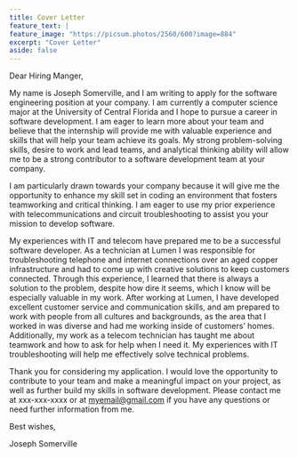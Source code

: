 ```yaml
---
title: Cover Letter
feature_text: |
feature_image: "https://picsum.photos/2560/600?image=884"
excerpt: "Cover Letter"
aside: false
---
```



Dear Hiring Manger,

My name is Joseph Somerville, and I am writing to apply for the software engineering position at your company. I am currently a computer science major at the University of Central Florida and I hope to pursue a career in software development. I am eager to learn more about your team and believe that the internship will provide me with valuable experience and skills that will help your team achieve its goals. My strong problem-solving skills, desire to work and lead teams, and analytical thinking ability will allow me to be a strong contributor to a software development team at your company. 

I am particularly drawn towards your company because it will give me the opportunity to enhance my skill set in coding an environment that fosters teamworking and critical thinking. I am eager to use my prior experience with telecommunications and circuit troubleshooting to assist you your mission to develop software.

My experiences with IT and telecom have prepared me to be a successful software developer. As a technician at Lumen I was responsible for troubleshooting telephone and internet connections over an aged copper infrastructure and had to come up with creative solutions to keep customers connected. Through this experience, I learned that there is always a solution to the problem, despite how dire it seems, which I know will be especially valuable in my work. After working at Lumen, I have developed excellent customer service and communication skills, and am prepared to work with people from all cultures and backgrounds, as the area that I worked in was diverse and had me working inside of customers’ homes. Additionally, my work as a telecom technician has taught me about teamwork and how to ask for help when I need it. My experiences with IT troubleshooting will help me effectively solve technical problems.

Thank you for considering my application. I would love the opportunity to contribute to your team and make a meaningful impact on your project, as well as further build my skills in software development. Please contact me at xxx-xxx-xxxx or at myemail@gmail.com if you have any questions or need further information from me.

Best wishes,

Joseph Somerville
